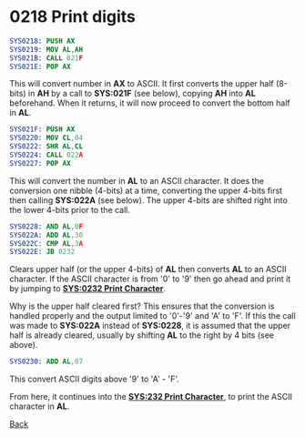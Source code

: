 # 0218 Print digits

```nasm
SYS0218: PUSH AX
SYS0219: MOV AL,AH
SYS021B: CALL 021F
SYS021E: POP AX
```

This will convert number in **AX** to ASCII. It first converts the upper half (8-bits) in **AH** by a call to **SYS:021F** (see below), copying **AH** into **AL** beforehand. When it returns, it will now proceed to convert the bottom half in **AL**.

```nasm
SYS021F: PUSH AX
SYS0220: MOV CL,04
SYS0222: SHR AL,CL
SYS0224: CALL 022A
SYS0227: POP AX
```

This will convert the number in **AL** to an ASCII character. It does the conversion one nibble (4-bits) at a time, converting the upper 4-bits first then calling **SYS:022A** (see below). The upper 4-bits are shifted right into the lower 4-bits prior to the call.

```nasm
SYS0228: AND AL,0F
SYS022A: ADD AL,30
SYS022C: CMP AL,3A
SYS022E: JB 0232
```

Clears upper half (or the upper 4-bits) of **AL** then converts **AL** to an ASCII character. If the ASCII character is from '0' to '9' then go ahead and print it by jumping to **[SYS:0232 Print Character](0232-PRINT-CHAR.md)**.

Why is the upper half cleared first? This ensures that the conversion is handled properly and the output limited to '0'-'9' and 'A' to 'F'. If this the call was made to **SYS:022A** instead of **SYS:0228**, it is assumed that the upper half is already cleared, usually by shifting **AL** to the right by 4 bits (see above).

```nasm
SYS0230: ADD AL,07
```

This convert ASCII digits above '9' to 'A' - 'F'.

From here, it continues into the **[SYS:232 Print Character](0232-PRINT-CHAR.md)**, to print the ASCII character in **AL**.

[Back](../README.md)
